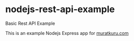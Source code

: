 # nodejs-rest-api-example
Basic Rest API Example

This is an example Nodejs Express app for <a href="http://muratkuru.com">muratkuru.com</a>
